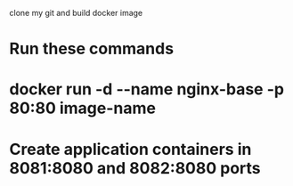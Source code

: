 clone my git and build docker image 
# Run these commands 
# docker run -d --name nginx-base -p 80:80 image-name
# Create application containers in 8081:8080 and 8082:8080 ports
